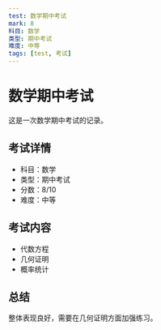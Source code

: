 ```yaml
---
test: 数学期中考试
mark: 8
科目: 数学
类型: 期中考试
难度: 中等
tags: [test, 考试]
---
```


# 数学期中考试

这是一次数学期中考试的记录。

## 考试详情
- 科目：数学
- 类型：期中考试  
- 分数：8/10
- 难度：中等

## 考试内容
- 代数方程
- 几何证明
- 概率统计

## 总结
整体表现良好，需要在几何证明方面加强练习。 